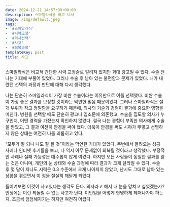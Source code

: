 ```yaml
---
date: 2024-12-21 14:57:00+00:00
description: 스마일라식을 하고 나서
image: /img/default.jpeg
tags:
- '#스마일라식'
- '#시력교정'
- '#의사선택'
- '#사고'
- '#회복과정'
templateKey: post
title: 사고
---
```


스마일라식은 비교적 간단한 시력 교정술로 알려져 있지만 과대 광고일 수 있다. 수술 전 나는 기대에 부풀어 있었다. 그러나 수술 후 남아 있는 불편함과 문제가 있었다. 내가 내렸던 선택의 과정과 판단에 대해 다시 생각했다.
  
나는 단순히 스마일라식이 가장 비싼 수술이라는 이유만으로 이를 선택했다. 비싼 수술이 가장 좋은 결과를 보장할 것이라는 막연한 믿음 때문이었다. 그러나 스마일라식은 절개 부위가 작고 정밀함을 요구하기 때문에, 의사의 기술과 경험이 결과에 중요한 영향을 미친다. 병원을 선택할 때도 단순히 광고나 입소문에 의존했고, 수술을 집도할 의사가 누구인지, 어떤 경력을 가졌는지 확인하지 않았다. 결국 나는 경험이 부족한 의사에게 수술을 받았고, 그 결과 여전히 안경을 써야 했다. 더욱이 안경을 써도 시야가 뿌옇고 선명하지 않은 상태는 여전히 나를 괴롭히고 있다.

“모두가 잘 되니 나도 잘 될 것”이라는 막연한 기대가 있었다. 주변에서 들려오는 성공 사례나 인터넷 후기들을 보고, 나 역시 아무 문제없이 회복될 것이라고 생각했다. 부정적인 사례나 실패 가능성은 대수롭지 않게 여겼다. 하지만 모든 사람들이 동일한 결과를 얻는 것은 아니며, 개인의 눈 상태와 수술 과정에 따라 결과가 크게 달라질 수 있다. 수술 후 몇 달이 지나도 시력은 0.3 수준에서 크게 나아지지 않았고, 난시도 그대로 남아 있는 상황을 겪으면서 이 점을 절실히 깨닫게 되었다. 

돌이켜보면 이것이 사고였다는 생각도 든다. 의사라고 해서 내 눈을 망치고 싶었겠는가? 인생에는 이런 되돌릴 수 없는 사고가 난다. 이번일을 어떻게 현명하게 헤처나가야 하는 지, 조금씩 덤덤해지기는 하지만 여전히 어렵다.